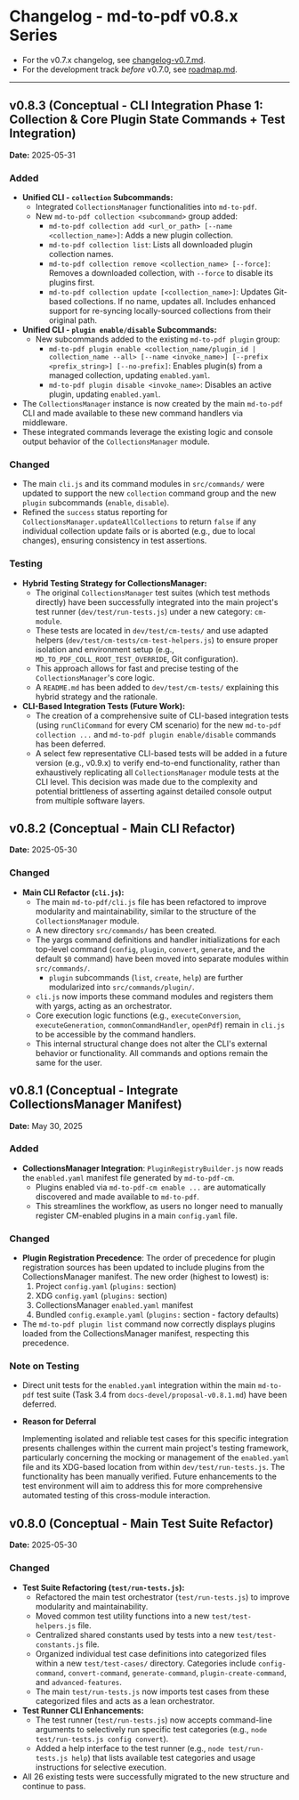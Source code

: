 # Changelog - md-to-pdf v0.8.x Series

* For the v0.7.x changelog, see [changelog-v0.7.md](changelog-v0.7.md).
* For the development track *before* v0.7.0, see [roadmap.md](roadmap.md).

---


## v0.8.3 (Conceptual - CLI Integration Phase 1: Collection & Core Plugin State Commands + Test Integration)

**Date:** 2025-05-31

### Added

* **Unified CLI - `collection` Subcommands:**
    * Integrated `CollectionsManager` functionalities into `md-to-pdf`.
    * New `md-to-pdf collection <subcommand>` group added:
        * `md-to-pdf collection add <url_or_path> [--name <collection_name>]`: Adds a new plugin collection.
        * `md-to-pdf collection list`: Lists all downloaded plugin collection names.
        * `md-to-pdf collection remove <collection_name> [--force]`: Removes a downloaded collection, with `--force` to disable its plugins first.
        * `md-to-pdf collection update [<collection_name>]`: Updates Git-based collections. If no name, updates all. Includes enhanced support for re-syncing locally-sourced collections from their original path.
* **Unified CLI - `plugin enable/disable` Subcommands:**
    * New subcommands added to the existing `md-to-pdf plugin` group:
        * `md-to-pdf plugin enable <collection_name/plugin_id | collection_name --all> [--name <invoke_name>] [--prefix <prefix_string>] [--no-prefix]`: Enables plugin(s) from a managed collection, updating `enabled.yaml`.
        * `md-to-pdf plugin disable <invoke_name>`: Disables an active plugin, updating `enabled.yaml`.
* The `CollectionsManager` instance is now created by the main `md-to-pdf` CLI and made available to these new command handlers via middleware.
* These integrated commands leverage the existing logic and console output behavior of the `CollectionsManager` module.

### Changed

* The main `cli.js` and its command modules in `src/commands/` were updated to support the new `collection` command group and the new `plugin` subcommands (`enable`, `disable`).
* Refined the `success` status reporting for `CollectionsManager.updateAllCollections` to return `false` if any individual collection update fails or is aborted (e.g., due to local changes), ensuring consistency in test assertions.

### Testing

* **Hybrid Testing Strategy for CollectionsManager:**
    * The original `CollectionsManager` test suites (which test methods directly) have been successfully integrated into the main project's test runner (`dev/test/run-tests.js`) under a new category: `cm-module`.
    * These tests are located in `dev/test/cm-tests/` and use adapted helpers (`dev/test/cm-tests/cm-test-helpers.js`) to ensure proper isolation and environment setup (e.g., `MD_TO_PDF_COLL_ROOT_TEST_OVERRIDE`, Git configuration).
    * This approach allows for fast and precise testing of the `CollectionsManager`'s core logic.
    * A `README.md` has been added to `dev/test/cm-tests/` explaining this hybrid strategy and the rationale.
* **CLI-Based Integration Tests (Future Work):**
    * The creation of a comprehensive suite of CLI-based integration tests (using `runCliCommand` for every CM scenario) for the new `md-to-pdf collection ...` and `md-to-pdf plugin enable/disable` commands has been deferred.
    * A select few representative CLI-based tests will be added in a future version (e.g., v0.9.x) to verify end-to-end functionality, rather than exhaustively replicating all `CollectionsManager` module tests at the CLI level. This decision was made due to the complexity and potential brittleness of asserting against detailed console output from multiple software layers.


## v0.8.2 (Conceptual - Main CLI Refactor)

**Date:** 2025-05-30

### Changed

* **Main CLI Refactor (`cli.js`):**
    * The main `md-to-pdf/cli.js` file has been refactored to improve modularity and maintainability, similar to the structure of the `CollectionsManager` module.
    * A new directory `src/commands/` has been created.
    * The yargs command definitions and handler initializations for each top-level command (`config`, `plugin`, `convert`, `generate`, and the default `$0` command) have been moved into separate modules within `src/commands/`.
        * `plugin` subcommands (`list`, `create`, `help`) are further modularized into `src/commands/plugin/`.
    * `cli.js` now imports these command modules and registers them with yargs, acting as an orchestrator.
    * Core execution logic functions (e.g., `executeConversion`, `executeGeneration`, `commonCommandHandler`, `openPdf`) remain in `cli.js` to be accessible by the command handlers.
    * This internal structural change does not alter the CLI's external behavior or functionality. All commands and options remain the same for the user.


## v0.8.1 (Conceptual - Integrate CollectionsManager Manifest)

**Date:** May 30, 2025

### Added
* **CollectionsManager Integration**: `PluginRegistryBuilder.js` now reads the `enabled.yaml` manifest file generated by `md-to-pdf-cm`.
    * Plugins enabled via `md-to-pdf-cm enable ...` are automatically discovered and made available to `md-to-pdf`.
    * This streamlines the workflow, as users no longer need to manually register CM-enabled plugins in a main `config.yaml` file.

### Changed
* **Plugin Registration Precedence**: The order of precedence for plugin registration sources has been updated to include plugins from the CollectionsManager manifest. The new order (highest to lowest) is:
    1.  Project `config.yaml` (`plugins:` section)
    2.  XDG `config.yaml` (`plugins:` section)
    3.  CollectionsManager `enabled.yaml` manifest
    4.  Bundled `config.example.yaml` (`plugins:` section - factory defaults)
* The `md-to-pdf plugin list` command now correctly displays plugins loaded from the CollectionsManager manifest, respecting this precedence.

### Note on Testing
* Direct unit tests for the `enabled.yaml` integration within the main `md-to-pdf` test suite (Task 3.4 from `docs-devel/proposal-v0.8.1.md`) have been deferred.

* **Reason for Deferral**

  Implementing isolated and reliable test cases for this specific integration presents challenges within the current main project's testing framework, particularly concerning the mocking or management of the `enabled.yaml` file and its XDG-based location from within `dev/test/run-tests.js`. The functionality has been manually verified. Future enhancements to the test environment will aim to address this for more comprehensive automated testing of this cross-module interaction.


## v0.8.0 (Conceptual - Main Test Suite Refactor)

**Date:** 2025-05-30

### Changed

* **Test Suite Refactoring (`test/run-tests.js`):**
    * Refactored the main test orchestrator (`test/run-tests.js`) to improve modularity and maintainability.
    * Moved common test utility functions into a new `test/test-helpers.js` file.
    * Centralized shared constants used by tests into a new `test/test-constants.js` file.
    * Organized individual test case definitions into categorized files within a new `test/test-cases/` directory. Categories include `config-command`, `convert-command`, `generate-command`, `plugin-create-command`, and `advanced-features`.
    * The main `test/run-tests.js` now imports test cases from these categorized files and acts as a lean orchestrator.
* **Test Runner CLI Enhancements:**
    * The test runner (`test/run-tests.js`) now accepts command-line arguments to selectively run specific test categories (e.g., `node test/run-tests.js config convert`).
    * Added a help interface to the test runner (e.g., `node test/run-tests.js help`) that lists available test categories and usage instructions for selective execution.
* All 26 existing tests were successfully migrated to the new structure and continue to pass.

